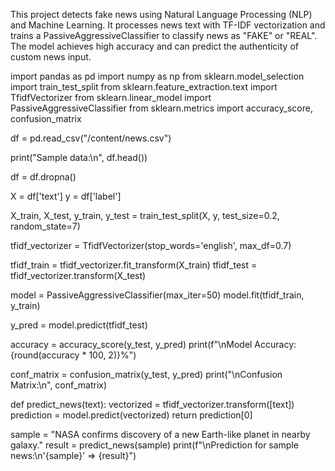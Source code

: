 This project detects fake news using Natural Language Processing (NLP) and Machine Learning. It processes news text with TF-IDF vectorization and trains a PassiveAggressiveClassifier to classify news as "FAKE" or "REAL". The model achieves high accuracy and can predict the authenticity of custom news input.

import pandas as pd
import numpy as np
from sklearn.model_selection import train_test_split
from sklearn.feature_extraction.text import TfidfVectorizer
from sklearn.linear_model import PassiveAggressiveClassifier
from sklearn.metrics import accuracy_score, confusion_matrix


df = pd.read_csv("/content/news.csv")


print("Sample data:\n", df.head())


df = df.dropna()


X = df['text']
y = df['label']


X_train, X_test, y_train, y_test = train_test_split(X, y, test_size=0.2, random_state=7)

tfidf_vectorizer = TfidfVectorizer(stop_words='english', max_df=0.7)


tfidf_train = tfidf_vectorizer.fit_transform(X_train)
tfidf_test = tfidf_vectorizer.transform(X_test)


model = PassiveAggressiveClassifier(max_iter=50)
model.fit(tfidf_train, y_train)


y_pred = model.predict(tfidf_test)


accuracy = accuracy_score(y_test, y_pred)
print(f"\nModel Accuracy: {round(accuracy * 100, 2)}%")

conf_matrix = confusion_matrix(y_test, y_pred)
print("\nConfusion Matrix:\n", conf_matrix)


def predict_news(text):
    vectorized = tfidf_vectorizer.transform([text])
    prediction = model.predict(vectorized)
    return prediction[0]


sample = "NASA confirms discovery of a new Earth-like planet in nearby galaxy."
result = predict_news(sample)
print(f"\nPrediction for sample news:\n'{sample}' => {result}")
